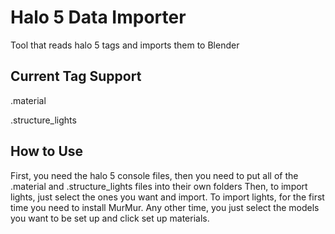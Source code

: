 # Halo 5 Data Importer
 Tool that reads halo 5 tags and imports them to Blender

## Current Tag Support

.material

.structure_lights

## How to Use
First, you need the halo 5 console files, then you need to put all of the .material and .structure_lights files into their own folders
Then, to import lights, just select the ones you want and import.
To import lights, for the first time you need to install MurMur. Any other time, you just select the models you want to be set up and click set up materials.

